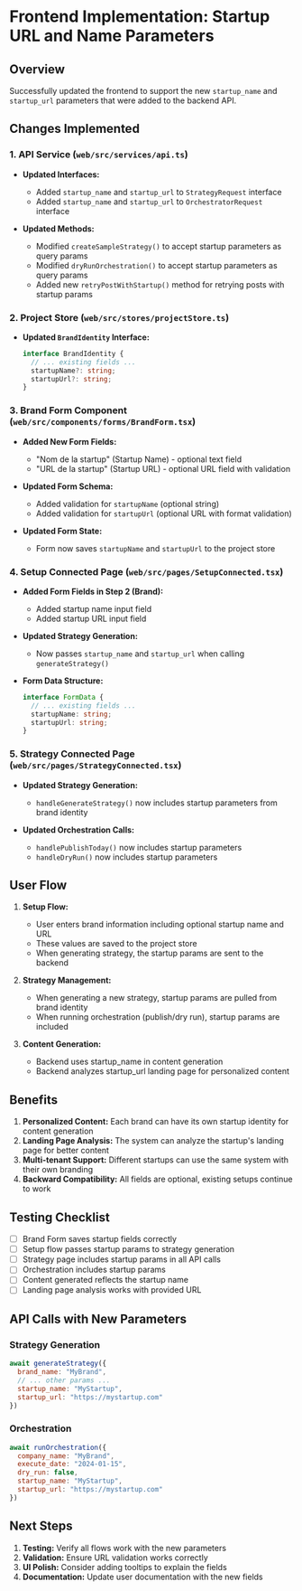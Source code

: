 # Frontend Implementation: Startup URL and Name Parameters

## Overview
Successfully updated the frontend to support the new `startup_name` and `startup_url` parameters that were added to the backend API.

## Changes Implemented

### 1. API Service (`web/src/services/api.ts`)
- **Updated Interfaces:**
  - Added `startup_name` and `startup_url` to `StrategyRequest` interface
  - Added `startup_name` and `startup_url` to `OrchestratorRequest` interface

- **Updated Methods:**
  - Modified `createSampleStrategy()` to accept startup parameters as query params
  - Modified `dryRunOrchestration()` to accept startup parameters as query params
  - Added new `retryPostWithStartup()` method for retrying posts with startup params

### 2. Project Store (`web/src/stores/projectStore.ts`)
- **Updated `BrandIdentity` Interface:**
  ```typescript
  interface BrandIdentity {
    // ... existing fields ...
    startupName?: string;
    startupUrl?: string;
  }
  ```

### 3. Brand Form Component (`web/src/components/forms/BrandForm.tsx`)
- **Added New Form Fields:**
  - "Nom de la startup" (Startup Name) - optional text field
  - "URL de la startup" (Startup URL) - optional URL field with validation

- **Updated Form Schema:**
  - Added validation for `startupName` (optional string)
  - Added validation for `startupUrl` (optional URL with format validation)

- **Updated Form State:**
  - Form now saves `startupName` and `startupUrl` to the project store

### 4. Setup Connected Page (`web/src/pages/SetupConnected.tsx`)
- **Added Form Fields in Step 2 (Brand):**
  - Added startup name input field
  - Added startup URL input field

- **Updated Strategy Generation:**
  - Now passes `startup_name` and `startup_url` when calling `generateStrategy()`

- **Form Data Structure:**
  ```typescript
  interface FormData {
    // ... existing fields ...
    startupName: string;
    startupUrl: string;
  }
  ```

### 5. Strategy Connected Page (`web/src/pages/StrategyConnected.tsx`)
- **Updated Strategy Generation:**
  - `handleGenerateStrategy()` now includes startup parameters from brand identity

- **Updated Orchestration Calls:**
  - `handlePublishToday()` now includes startup parameters
  - `handleDryRun()` now includes startup parameters

## User Flow

1. **Setup Flow:**
   - User enters brand information including optional startup name and URL
   - These values are saved to the project store
   - When generating strategy, the startup params are sent to the backend

2. **Strategy Management:**
   - When generating a new strategy, startup params are pulled from brand identity
   - When running orchestration (publish/dry run), startup params are included

3. **Content Generation:**
   - Backend uses startup_name in content generation
   - Backend analyzes startup_url landing page for personalized content

## Benefits

1. **Personalized Content:** Each brand can have its own startup identity for content generation
2. **Landing Page Analysis:** The system can analyze the startup's landing page for better content
3. **Multi-tenant Support:** Different startups can use the same system with their own branding
4. **Backward Compatibility:** All fields are optional, existing setups continue to work

## Testing Checklist

- [ ] Brand Form saves startup fields correctly
- [ ] Setup flow passes startup params to strategy generation
- [ ] Strategy page includes startup params in all API calls
- [ ] Orchestration includes startup params
- [ ] Content generated reflects the startup name
- [ ] Landing page analysis works with provided URL

## API Calls with New Parameters

### Strategy Generation
```javascript
await generateStrategy({
  brand_name: "MyBrand",
  // ... other params ...
  startup_name: "MyStartup",
  startup_url: "https://mystartup.com"
})
```

### Orchestration
```javascript
await runOrchestration({
  company_name: "MyBrand",
  execute_date: "2024-01-15",
  dry_run: false,
  startup_name: "MyStartup",
  startup_url: "https://mystartup.com"
})
```

## Next Steps

1. **Testing:** Verify all flows work with the new parameters
2. **Validation:** Ensure URL validation works correctly
3. **UI Polish:** Consider adding tooltips to explain the fields
4. **Documentation:** Update user documentation with the new fields
